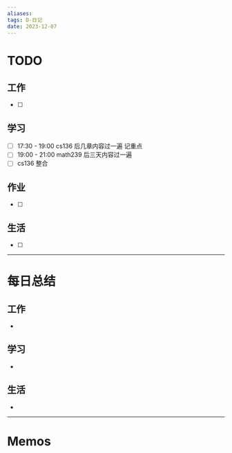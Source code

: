 ```yaml
---
aliases:
tags: D-日记
date: 2023-12-07
---
```

# TODO

## 工作

- [ ] 
## 学习

- [ ] 17:30 - 19:00 cs136 后几章内容过一遍 记重点
- [ ] 19:00 - 21:00 math239 后三天内容过一遍
- [ ] cs136 整合
## 作业

- [ ] 
## 生活

- [ ] 
*** 
# 每日总结

## 工作

- 
## 学习

- 
## 生活

- 

----------------------
# Memos

